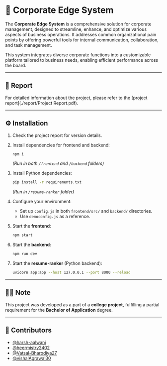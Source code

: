 # 💼 Corporate Edge System

The **Corporate Edge System** is a comprehensive solution for corporate management, designed to streamline, enhance, and optimize various aspects of business operations. It addresses common organizational pain points by offering powerful tools for internal communication, collaboration, and task management.

This system integrates diverse corporate functions into a customizable platform tailored to business needs, enabling efficient performance across the board.

---

## 📑 Report

For detailed information about the project, please refer to the [project report](./report/Project Report.pdf).

---

## ⚙️ Installation

1. Check the project report for version details.  
2. Install dependencies for frontend and backend:
   ```bash
   npm i
   ```
   _(Run in both `/frontend` and `/backend` folders)_

3. Install Python dependencies:
   ```bash
   pip install -r requirements.txt
   ```
   _(Run in `/resume-ranker` folder)_

4. Configure your environment:
   - Set up `config.js` in both `frontend/src/` and `backend/` directories.
   - Use `democonfig.js` as a reference.

5. Start the **frontend**:
   ```bash
   npm start
   ```

6. Start the **backend**:
   ```bash
   npm run dev
   ```

7. Start the **resume-ranker** (Python backend):
   ```bash
   uvicorn app:app --host 127.0.0.1 --port 8000 --reload
   ```

---

## 👨‍🎓 Note

This project was developed as a part of a **college project**, fulfilling a partial requirement for the **Bachelor of Application** degree.

---

## 👥 Contributors

- [@harsh-aalwani](https://github.com/harsh-aalwani)
- [@heermistry2402](https://github.com/heermistry2402)
- [@Vatsal-Bharodiya27](https://github.com/Vatsal-Bharodiya27)
- [@vishalAgrawal30](https://github.com/vishalAgrawal30)
